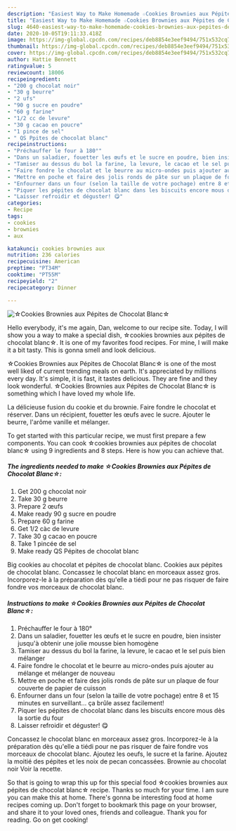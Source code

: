 ```yaml
---
description: "Easiest Way to Make Homemade ☆Cookies Brownies aux Pépites de Chocolat Blanc☆"
title: "Easiest Way to Make Homemade ☆Cookies Brownies aux Pépites de Chocolat Blanc☆"
slug: 4640-easiest-way-to-make-homemade-cookies-brownies-aux-pepites-de-chocolat-blanc
date: 2020-10-05T19:11:33.418Z
image: https://img-global.cpcdn.com/recipes/deb8854e3eef9494/751x532cq70/☆cookies-brownies-aux-pepites-de-chocolat-blanc☆-photo-principale-de-la-recette.jpg
thumbnail: https://img-global.cpcdn.com/recipes/deb8854e3eef9494/751x532cq70/☆cookies-brownies-aux-pepites-de-chocolat-blanc☆-photo-principale-de-la-recette.jpg
cover: https://img-global.cpcdn.com/recipes/deb8854e3eef9494/751x532cq70/☆cookies-brownies-aux-pepites-de-chocolat-blanc☆-photo-principale-de-la-recette.jpg
author: Hattie Bennett
ratingvalue: 5
reviewcount: 18006
recipeingredient:
- "200 g chocolat noir"
- "30 g beurre"
- "2 ufs"
- "90 g sucre en poudre"
- "60 g farine"
- "1/2 cc de levure"
- "30 g cacao en poucre"
- "1 pince de sel"
- " QS Ppites de chocolat blanc"
recipeinstructions:
- "Préchauffer le four à 180°"
- "Dans un saladier, fouetter les œufs et le sucre en poudre, bien insister jusqu&#39;à obtenir une jolie mousse bien homogène"
- "Tamiser au dessus du bol la farine, la levure, le cacao et le sel puis bien mélanger"
- "Faire fondre le chocolat et le beurre au micro-ondes puis ajouter au mélange et mélanger de nouveau"
- "Mettre en poche et faire des jolis ronds de pâte sur un plaque de four couverte de papier de cuisson"
- "Enfourner dans un four (selon la taille de votre pochage) entre 8 et 15 minutes en surveillant... ça brûle assez facilement!"
- "Piquer les pépites de chocolat blanc dans les biscuits encore mous dès la sortie du four"
- "Laisser refroidir et déguster! 😋"
categories:
- Recipe
tags:
- cookies
- brownies
- aux

katakunci: cookies brownies aux 
nutrition: 236 calories
recipecuisine: American
preptime: "PT34M"
cooktime: "PT55M"
recipeyield: "2"
recipecategory: Dinner

---
```



![☆Cookies Brownies aux Pépites de Chocolat Blanc☆](https://img-global.cpcdn.com/recipes/deb8854e3eef9494/751x532cq70/☆cookies-brownies-aux-pepites-de-chocolat-blanc☆-photo-principale-de-la-recette.jpg)

Hello everybody, it's me again, Dan, welcome to our recipe site. Today, I will show you a way to make a special dish, ☆cookies brownies aux pépites de chocolat blanc☆. It is one of my favorites food recipes. For mine, I will make it a bit tasty. This is gonna smell and look delicious.

☆Cookies Brownies aux Pépites de Chocolat Blanc☆ is one of the most well liked of current trending meals on earth. It's appreciated by millions every day. It's simple, it is fast, it tastes delicious. They are fine and they look wonderful. ☆Cookies Brownies aux Pépites de Chocolat Blanc☆ is something which I have loved my whole life.

La délicieuse fusion du cookie et du brownie. Faire fondre le chocolat et réserver. Dans un récipient, fouetter les œufs avec le sucre. Ajouter le beurre, l&#39;arôme vanille et mélanger.


To get started with this particular recipe, we must first prepare a few components. You can cook ☆cookies brownies aux pépites de chocolat blanc☆ using 9 ingredients and 8 steps. Here is how you can achieve that.

<!--inarticleads1-->

##### The ingredients needed to make ☆Cookies Brownies aux Pépites de Chocolat Blanc☆:

1. Get 200 g chocolat noir
1. Take 30 g beurre
1. Prepare 2 œufs
1. Make ready 90 g sucre en poudre
1. Prepare 60 g farine
1. Get 1/2 càc de levure
1. Take 30 g cacao en poucre
1. Take 1 pincée de sel
1. Make ready  QS Pépites de chocolat blanc


Big cookies au chocolat et pépites de chocolat blanc. Cookies aux pépites de chocolat blanc. Concassez le chocolat blanc en morceaux assez gros. Incorporez-le à la préparation dès qu&#39;elle a tiédi pour ne pas risquer de faire fondre vos morceaux de chocolat blanc. 

<!--inarticleads2-->

##### Instructions to make ☆Cookies Brownies aux Pépites de Chocolat Blanc☆:

1. Préchauffer le four à 180°
1. Dans un saladier, fouetter les œufs et le sucre en poudre, bien insister jusqu&#39;à obtenir une jolie mousse bien homogène
1. Tamiser au dessus du bol la farine, la levure, le cacao et le sel puis bien mélanger
1. Faire fondre le chocolat et le beurre au micro-ondes puis ajouter au mélange et mélanger de nouveau
1. Mettre en poche et faire des jolis ronds de pâte sur un plaque de four couverte de papier de cuisson
1. Enfourner dans un four (selon la taille de votre pochage) entre 8 et 15 minutes en surveillant... ça brûle assez facilement!
1. Piquer les pépites de chocolat blanc dans les biscuits encore mous dès la sortie du four
1. Laisser refroidir et déguster! 😋


Concassez le chocolat blanc en morceaux assez gros. Incorporez-le à la préparation dès qu&#39;elle a tiédi pour ne pas risquer de faire fondre vos morceaux de chocolat blanc. Ajoutez les oeufs, le sucre et la farine. Ajoutez la moitié des pépites et les noix de pecan concassées. Brownie au chocolat noir Voir la recette. 

So that is going to wrap this up for this special food ☆cookies brownies aux pépites de chocolat blanc☆ recipe. Thanks so much for your time. I am sure you can make this at home. There's gonna be interesting food at home recipes coming up. Don't forget to bookmark this page on your browser, and share it to your loved ones, friends and colleague. Thank you for reading. Go on get cooking!
